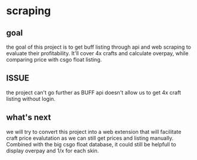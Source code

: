 # scraping

## goal 

the goal of this project is to get buff listing through api and web scraping to evaluate their profitability. It'll cover 4x crafts and calculate overpay, while comparing price with csgo float listing. 

## ISSUE

the project can't go further as BUFF api doesn't allow us to get 4x craft listing without login. 

## what's next

we will try to convert this project into a web extension that will facilitate craft price evalutation as we can still get prices and listing manually.
Combined with the big csgo float database, it could still be helpfull to display overpay and 1/x for each skin. 
